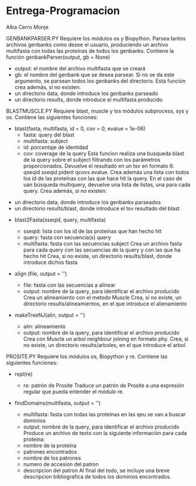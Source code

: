 # Entrega-Programacion

Alba Cerro Monje

GENBANKPARSER.PY
Requiere los módulos os y Biopython.
Parsea tantos archivos genbanks como desee el usuario, produciendo un archivo multifasta con todas las proteínas de todos 
los genbanks.
Contiene la función genbankParser(output, gb = None)
- output: el nombre del archivo multifasta que se creará
- gb: el nombre del genbank que se desea parsear. Si no se da este argumento, se parsean todos los genbanks del directorio.
Esta función crea además, si no existen:
- un directorio data, donde introduce los genbanks parseado
- un directorio results, donde introduce el multifasta producido

BLASTMUSCLE.PY
Requiere blast, muscle y los módulos subprocess, sys y os. 
Contiene las siguientes funciones:

* blast(fasta, multifasta, id = 0, cov = 0, evalue = 1e-06) 
  - fasta: query del blast
  - multifasta: subject
  - id: porcentaje de identidad
  - cov: coverage de la query
 Esta funcion realiza una busqueda blast de la query sobre el subject filtrando con los parámetros proporcionados.
 Devuelve el resultado en un tsv en formato 6: qseqid sseqid pident qcovs evalue.
 Crea además una lista con todos los id de las proteínas con las que hace hit la query. En el caso de uan búsqueda multiquery, 
 devuelve una lista de listas, una para cada query.
 Crea además, si no existen:
 - un directorio data, donde introduce los genbanks parseados
 - un directorio results/blast, donde introduce el tsv resultado del blast
 
* blast2Fasta(sseqid, query, multifasta) 
   - sseqid: lista con los id de las proteínas que han hecho hit
   - query: fasta con secuencia(s) query
   - multifasta: fasta con las secuencias subject
  Crea un archivo fasta para cada query con las secuencias de la query y con las que ha hecho hit
  Crea, si no existe, un directorio results/blast, donde introduce dichos fasta
  
* align (file, output = '') 
  - file: fasta con las secuencias a alinear
  - output: nombre de la query, para identificar el archivo producido
  Crea un alineamiento con el metodo Muscle
  Crea, si no existe, un directorio results/alineamientos, en el que introduce el alienamiento

* makeTreeNJ(alin, output = '') 
  - alin: alineamiento
  - output: nombre de la query, para identificar el archivo producido
  Crea con Muscle un arbol neighbour joining en formato phy.
  Crea, si no existe, un directorio results/arboles, en el que introduce el arbol.

PROSITE.PY
Requiere los módulos os, Biopython y re. 
Contiene las siguientes funciones: 

* repl(re) 
  - re: patrón de Prosite
  Traduce un patrón de Prosite a una expresión regular que pueda entender el módulo re.

* findDomains(multifasta, output = '') 
  - multifasta: fasta con todas las proteínas en las qeu se van a buscar dominios
  - output: nombre de la query, para identificar el archivo producido
  Produce un archivo de texto con la siguiente información para cada proteína:
  - nombre de la proteína
  - patrones encontrados
  - nombre de los patrones
  - numero de accesion del patron
  - descripcion del patron
  Al final del todo, se incluye una breve descripcion bibliografica de todos los dominios encontrados.
  
 
